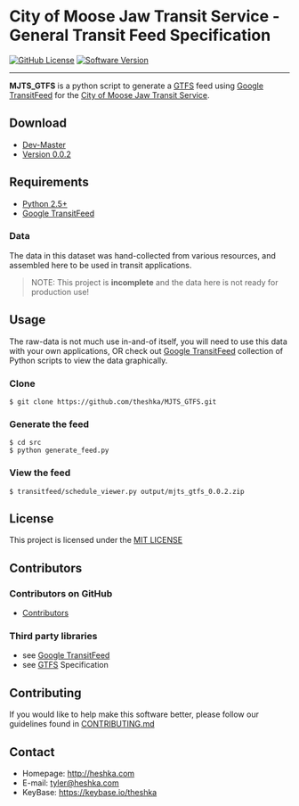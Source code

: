 City of Moose Jaw Transit Service - General Transit Feed Specification
======

[![GitHub License](https://img.shields.io/badge/license-MIT%20License-blue.svg)](https://github.com/theshka/MJTS_GTFS/blob/master/LICENSE.md)
[![Software Version](https://img.shields.io/badge/version-0.0.2-red.svg)](https://github.com/theshka/MJTS_GTFS/archive/v.0.0.2.zip)

---

**MJTS_GTFS** is a python script to generate a [GTFS][] feed using [Google TransitFeed][] for the [City of Moose Jaw Transit Service](http://www.moosejaw.ca/engineering/city-transit/city-of-moose-jaw-transit-division).

## Download
* [Dev-Master](https://github.com/theshka/MJTS_GTFS/archive/master.zip)
* [Version 0.0.2](https://github.com/theshka/MJTS_GTFS/archive/v.0.0.2.zip)

## Requirements
- [Python 2.5+](https://www.python.org/download/releases/2.5/)
- [Google TransitFeed][]

### Data
The data in this dataset was hand-collected from various resources, and
assembled here to be used in transit applications.

>NOTE: This project is **incomplete** and the data here is not ready for production use!

## Usage
The raw-data is not much use in-and-of itself, you will need to use this data
with your own applications, OR check out [Google TransitFeed][] collection of Python scripts to view the data graphically.

### Clone
```
$ git clone https://github.com/theshka/MJTS_GTFS.git
```

### Generate the feed
```
$ cd src
$ python generate_feed.py
```

### View the feed
```
$ transitfeed/schedule_viewer.py output/mjts_gtfs_0.0.2.zip
```

## License
This project is licensed under the [MIT LICENSE](https://github.com/theshka/MJTS_GTFS/blob/master/LICENSE)

## Contributors

### Contributors on GitHub
* [Contributors](https://github.com/theshka/MJTS_GTFS/graphs/contributors)

### Third party libraries
* see [Google TransitFeed][]
* see [GTFS][] Specification

## Contributing
If you would like to help make this software better, please follow our guidelines found in [CONTRIBUTING.md](https://github.com/theshka/MJTS_GTFS/blob/master/CONTRIBUTING.md)

## Contact
* Homepage: http://heshka.com
* E-mail: tyler@heshka.com
* KeyBase: https://keybase.io/theshka

[Google TransitFeed]:https://github.com/google/transitfeed
[GTFS]: https://developers.google.com/transit/gtfs/
